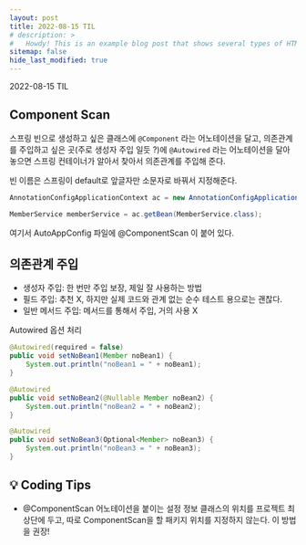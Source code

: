 ```yaml
---
layout: post
title: 2022-08-15 TIL
# description: >
#   Howdy! This is an example blog post that shows several types of HTML content supported in this theme.
sitemap: false
hide_last_modified: true
---
```

2022-08-15 TIL






## Component Scan

스프링 빈으로 생성하고 싶은 클래스에 `@Component` 라는 어노테이션을 달고, 의존관계를 주입하고 싶은 곳(주로 생성자 주입 일듯 ?)에 `@Autowired` 라는 어노테이션을 달아놓으면 스프링 컨테이너가 알아서 찾아서 의존관계를 주입해 준다.

빈 이름은 스프링이 default로 앞글자만 소문자로 바꿔서 지정해준다.

```java
AnnotationConfigApplicationContext ac = new AnnotationConfigApplicationContext(AutoAppConfig.class);

MemberService memberService = ac.getBean(MemberService.class);
```

여기서 AutoAppConfig 파일에 @ComponentScan 이 붙어 있다. 

## 의존관계 주입

- 생성자 주입: 한 번만 주입 보장, 제일 잘 사용하는 방법
- 필드 주입: 추천 X, 하지만 실제 코드와 관계 없는 순수 테스트 용으로는 괜찮다.
- 일반 메서드 주입: 메서드를 통해서 주입, 거의 사용 X

Autowired 옵션 처리

```java
@Autowired(required = false)
public void setNoBean1(Member noBean1) {
    System.out.println("noBean1 = " + noBean1);
}

@Autowired
public void setNoBean2(@Nullable Member noBean2) {
    System.out.println("noBean2 = " + noBean2);
}

@Autowired
public void setNoBean3(Optional<Member> noBean3) {
    System.out.println("noBean3 = " + noBean3);
}
```

## 💡 Coding Tips

- @ComponentScan 어노테이션을 붙이는 설정 정보 클래스의 위치를 프로젝트 최상단에 두고, 따로 ComponentScan을 할 패키지 위치를 지정하지 않는다. 이 방법을 권장!